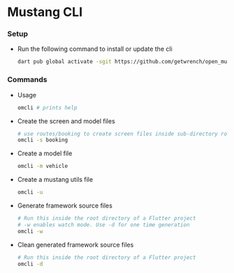 # Mustang CLI

### Setup
- Run the following command to install or update the cli 
    ```bash
    dart pub global activate -sgit https://github.com/getwrench/open_mustang_cli.git
    ```

### Commands
- Usage
    ```bash
    omcli # prints help
    ```

- Create the screen and model files
    ```bash
    # use routes/booking to create screen files inside sub-directory routes
    omcli -s booking
    ```
  
- Create a model file
    ```bash
    omcli -m vehicle
    ```

- Create a mustang utils file
    ```bash
    omcli -u
    ```

- Generate framework source files
    ```bash
    # Run this inside the root directory of a Flutter project
    # -w enables watch mode. Use -d for one time generation
    omcli -w 
    ```
- Clean generated framework source files
    ```bash
    # Run this inside the root directory of a Flutter project
    omcli -d 
    ```
